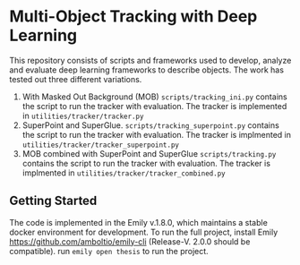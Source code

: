 
# Multi-Object Tracking with Deep Learning
This repository consists of scripts and frameworks used to develop, analyze and evaluate deep learning frameworks to describe objects. The work has tested out three different variations. 
1. With Masked Out Background (MOB) 
`scripts/tracking_ini.py` contains the script to run the tracker with evaluation. The tracker is implemented in `utilities/tracker/tracker.py`
2. SuperPoint and SuperGlue. 
`scripts/tracking_superpoint.py` contains the script to run the tracker with evaluation. The tracker is implmented in `utilities/tracker/tracker_superpoint.py`
3. MOB combined with SuperPoint and SuperGlue
`scripts/tracking.py` contains the script to run the tracker with evaluation. The tracker is implmented in `utilities/tracker/tracker_combined.py`

## Getting Started
The code is implemented in the Emily v.1.8.0, which maintains a stable docker environment for development. To run the full project, install Emily https://github.com/amboltio/emily-cli (Release-V. 2.0.0 should be compatible).
run `emily open thesis` to run the project.
